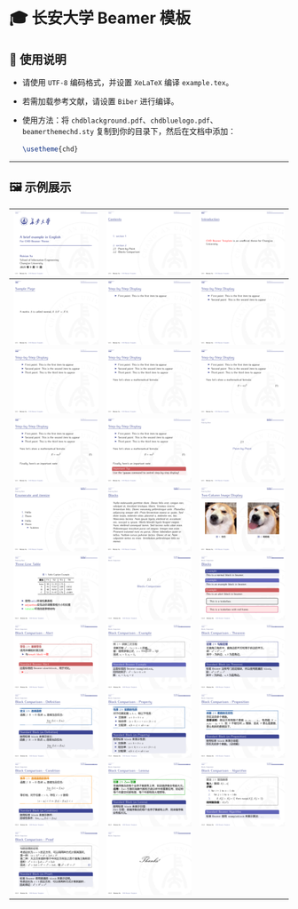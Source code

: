 # 🎓 长安大学 Beamer 模板

## 📖 使用说明 

- 请使用 `UTF-8` 编码格式，并设置 `XeLaTeX` 编译 `example.tex`。
- 若需加载参考文献，请设置 `Biber` 进行编译。
- 使用方法：将 `chdblackground.pdf`、`chdbluelogo.pdf`、`beamerthemechd.sty` 复制到你的目录下，然后在文档中添加：

    ```latex
    \usetheme{chd}
    ```

---
## 🖼️ 示例展示

<div align="center">

| ![示例1](images/example_1.png) | ![示例2](images/example_2.png) | ![示例3](images/example_3.png) |
|:-----------------------------:|:-----------------------------:|:-----------------------------:|
| ![示例4](images/example_4.png) | ![示例5](images/example_5.png) | ![示例6](images/example_6.png) |
| ![示例7](images/example_7.png) | ![示例8](images/example_8.png) | ![示例9](images/example_9.png) |
| ![示例10](images/example_10.png) | ![示例11](images/example_11.png) | ![示例12](images/example_12.png) |
| ![示例13](images/example_13.png) | ![示例14](images/example_14.png) | ![示例15](images/example_15.png) |
| ![示例16](images/example_16.png) | ![示例17](images/example_17.png) | ![示例18](images/example_18.png) |
| ![示例19](images/example_19.png) | ![示例20](images/example_20.png) | ![示例21](images/example_21.png) |
| ![示例22](images/example_22.png) | ![示例23](images/example_23.png) | ![示例24](images/example_24.png) |
| ![示例25](images/example_25.png) | ![示例26](images/example_26.png) | ![示例27](images/example_27.png) |
| ![示例28](images/example_28.png) | ![示例29](images/example_29.png) |  |

</div>

